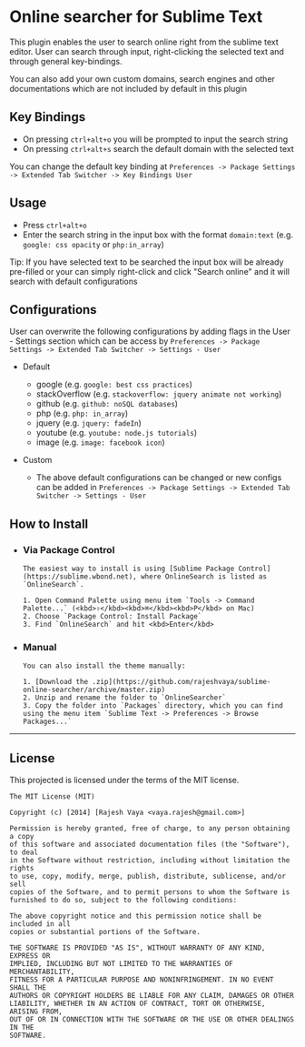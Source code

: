 Online searcher for Sublime Text
==================================================

This plugin enables the user to search online right from the sublime text editor. User can search through input, right-clicking the selected text and through general key-bindings. 


You can also add your own custom domains, search engines and other documentations which are not included by default in this plugin


## Key Bindings

* On pressing `ctrl+alt+o` you will be prompted to input the search string 
* On pressing `ctrl+alt+s` search the default domain with the selected text


You can change the default key binding at `Preferences -> Package Settings -> Extended Tab Switcher -> Key Bindings User`


## Usage
* Press `ctrl+alt+o` 
* Enter the search string  in the input box with the format `domain:text` (e.g. `google: css opacity` or `php:in_array`)


Tip: If you have selected text to be searched the input box will be already pre-filled or your can simply right-click and click "Search online" and it will search with default configurations



## Configurations
User can overwrite the following configurations by adding flags in the User - Settings section which can be access by `Preferences -> Package Settings -> Extended Tab Switcher -> Settings - User`

* Default
  - google (e.g. `google: best css practices`)
  - stackOverflow  (e.g. `stackoverflow: jquery animate not working`)
  - github  (e.g. `github: noSQL databases`)
  - php  (e.g. `php: in_array`)
  - jquery  (e.g. `jquery: fadeIn`)
  - youtube  (e.g. `youtube: node.js tutorials`)
  - image  (e.g. `image: facebook icon`)



* Custom
  - The above default configurations can be changed or new configs can be added in `Preferences -> Package Settings -> Extended Tab Switcher -> Settings - User`


## How to Install

* ### Via Package Control

      The easiest way to install is using [Sublime Package Control](https://sublime.wbond.net), where OnlineSearch is listed as `OnlineSearch`.
  
      1. Open Command Palette using menu item `Tools -> Command Palette...` (<kbd>⇧</kbd><kbd>⌘</kbd><kbd>P</kbd> on Mac)
      2. Choose `Package Control: Install Package`
      3. Find `OnlineSearch` and hit <kbd>Enter</kbd>


* ### Manual
  
      You can also install the theme manually:
      
      1. [Download the .zip](https://github.com/rajeshvaya/sublime-online-searcher/archive/master.zip)
      2. Unzip and rename the folder to `OnlineSearcher`
      3. Copy the folder into `Packages` directory, which you can find using the menu item `Sublime Text -> Preferences -> Browse Packages...`

***


## License

This projected is licensed under the terms of the MIT license.

```
The MIT License (MIT)

Copyright (c) [2014] [Rajesh Vaya <vaya.rajesh@gmail.com>]

Permission is hereby granted, free of charge, to any person obtaining a copy
of this software and associated documentation files (the "Software"), to deal
in the Software without restriction, including without limitation the rights
to use, copy, modify, merge, publish, distribute, sublicense, and/or sell
copies of the Software, and to permit persons to whom the Software is
furnished to do so, subject to the following conditions:

The above copyright notice and this permission notice shall be included in all
copies or substantial portions of the Software.

THE SOFTWARE IS PROVIDED "AS IS", WITHOUT WARRANTY OF ANY KIND, EXPRESS OR
IMPLIED, INCLUDING BUT NOT LIMITED TO THE WARRANTIES OF MERCHANTABILITY,
FITNESS FOR A PARTICULAR PURPOSE AND NONINFRINGEMENT. IN NO EVENT SHALL THE
AUTHORS OR COPYRIGHT HOLDERS BE LIABLE FOR ANY CLAIM, DAMAGES OR OTHER
LIABILITY, WHETHER IN AN ACTION OF CONTRACT, TORT OR OTHERWISE, ARISING FROM,
OUT OF OR IN CONNECTION WITH THE SOFTWARE OR THE USE OR OTHER DEALINGS IN THE
SOFTWARE.
```




